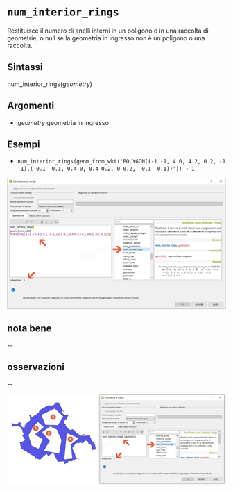 # `num_interior_rings`

Restituisce il numero di anelli interni in un poligono o in una raccolta di geometrie, o null se la geometria in ingresso non è un poligono o una raccolta.

## Sintassi

num_interior_rings(_geometry_) 

## Argomenti

* _geometry_ geometria in ingresso

## Esempi

* `num_interior_rings(geom_from_wkt('POLYGON((-1 -1, 4 0, 4 2, 0 2, -1 -1),(-0.1 -0.1, 0.4 0, 0.4 0.2, 0 0.2, -0.1 -0.1))')) → 1`

![](/img/geometria/num_interior_rings/num_interior_rings1.png)

## nota bene

--

## osservazioni

--

![](/img/geometria/num_interior_rings/num_interior_rings2.png)